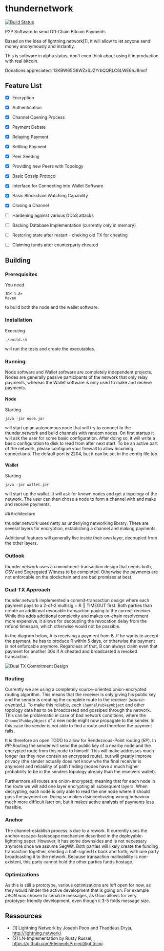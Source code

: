 # thundernetwork

[![Build Status](https://travis-ci.org/matsjj/thundernetwork.svg?branch=master)](https://travis-ci.org/matsjj/thundernetwork)

P2P Software to send Off-Chain Bitcoin Payments

Based on the idea of lightning.network[1], it will allow to let anyone send money anonymously and instantly. 

This is software in alpha status, don't even think about using it in production with real bitcoin.

Donations appreciated:
	13KBW65G6WZxSJZYrbQQRLC6LWE6hJ8mof

## Feature List
- [X] Encryption
- [X] Authentication
- [X] Channel Opening Process
- [X] Payment Debate 
- [X] Relaying Payment
- [X] Settling Payment
- [X] Peer Seeding
- [X] Providing new Peers with Topology
- [X] Basic Gossip Protocol
- [X] Interface for Connecting into Wallet Software    
- [X] Basic Blockchain Watching Capability    
- [X] Closing a Channel    
- [ ] Hardening against various DDoS attacks   
- [ ] Backing Database Implementation (currently only in memory)    
- [ ] Restoring state after restart - cheking old TX for cheating
- [ ] Claiming funds after counterparty cheated


## Building

### Prerequisites

You need 
```
JDK 1.8+
Maven
```
to build both the node and the wallet software.

### Installation

Executing 
```
./build.sh
```
will run the tests and create the executables. 

### Running

Node software and Wallet software are completely independent projects. Nodes are generally passive participants of the network that only relay payments, whereas the Wallet software is only used to make and receive payments.

#### Node

Starting
```
java -jar node.jar
```
will start up an autonomous node that will try to connect to the thunder.network and build channels with random nodes. On first startup it will ask the user for some basic configuration. After doing so, it will write a basic configuration to disk to read from after next start. To be an active part of the network, please configure your firewall to allow incoming connections. The default port is 2204, but it can be set in the config file too.

#### Wallet

Starting 
```
java -jar wallet.jar
```
will start up the wallet. It will ask for known nodes and get a topology of the network. The user can then chose a node to form a channel with and make and receive payments. 


##Architecture

thunder.network uses netty as underlying networking library. There are several layers for encryption, establishing a channel and making payments. 

Additional features will generally live inside their own layer, decoupled from the other layers. 

### Outlook

thunder.network uses a commitment-transaction design that needs both, CSV and Segregated Witness to be completed. Otherwise the payments are not enforcable on the blockchain and are bad promises at best.


### Dual-TX Approach

thunder.network implemented a commit-transaction design where each payment pays to a 2-of-2 multisig + R || TIMEOUT first. Both parties than create an additional revocable transaction paying to the correct receiver. While this adds additional complexity and makes on-chain resolvement more expensive, it allows for decoupling the revocation delay from the refund timespan, which otherwise would not be possible.

In the diagram below, A is receiving a payment from B. If he wants to accept the payment, he has to produce R within 5 days, or otherwise the payment is not enforcable anymore. Regardless of that, B can always claim even that payment for another 30d if A cheated and broadcasted a revoked transaction.

![Dual TX Commitment Design](docs/dual-tx-diagram.png)

### Routing

Currently we are using a completely source-oriented onion-encrypted routing algorithm. This means that the receiver is only giving his public key and the sender is creating the complete route to the receiver (_source-oriented__).  To make this reliable, each `ChannelPubkeyObject` and other topology data has to be broadcasted and gossiped through the network. This can be problematic in case of bad network conditions, where the `ChannelPubkeyObject` of a new node might now propagate to the sender. In this case the sender is not able to find a route and therefore the payment fails. 

It is therefore an open TODO to allow for Rendezvous-Point routing (_RP_). In _RP_-Routing the sender will send the public key of a nearby node and the encrypted route from this node to himself. This will make addresses much longer (as they now contain an encrypted route), but will greatly improve privacy (the sender actually does not know whe the final receiver is anymore) and reliability of path finding (nodes have a much higher probability to be in the senders topology already than the receivers wallet). 

Furthermore all routes are onion-encrypted, meaning that for each node in the route we will add one layer encrypting all subsequent layers. When decrypting, each node is only able to read the one node where it should pass the payment on. Doing so makes disincentivizing wrong behaviour much more difficult later on, but it makes active analysis of payments less feasible.   

### Anchor

The channel-establish process is due to a rework. It currently uses the anchor-escape-fastescape mechanism described in the deployable-lightning paper. However, it has some downsides and is not necessary anymore once we assume SegWit. 
Both parties will likely create the funding transaction together, sending a half-signed tx back and forth, with one party broadcasting it to the network. Because transaction malleability is non-existent, this party cannot hold the other parties funds hostage.



### Optimizations

As this is still a prototype, various optimizations are left open for now, as they would hinder the active development that is going on. For example JSON was chosen to serialize messages, as Gson allows for very prototype-friendly development, even though it 3-5 folds message size.




## Ressources

- [1] Lightning Network by Joseph Poon and Thaddeus Dryja, http://lightning.network/
- [2] LN-Implementation by Rusty Russel, https://github.com/ElementsProject/lightning